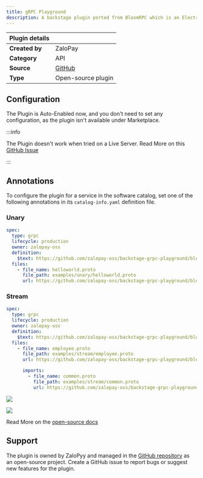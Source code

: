 ```yaml
---
title: gRPC Playground
description: A backstage plugin ported from BloomRPC which is an Electron application
---
```


| Plugin details |                                                                                |
| -------------- | ------------------------------------------------------------------------------ |
| **Created by** | ZaloPay                                                      |
| **Category**   | API                                                                        |
| **Source**     | [GitHub](https://github.com/zalopay-oss/backstage-grpc-playground) |
| **Type**       | Open-source plugin                                                             |


## Configuration

The Plugin is Auto-Enabled now, and you don't need to set any configuration, as the plugin isn't available under Marketplace. 

:::info

The Plugin doesn't work when tried on a Live Server. Read More on this [GitHub Issue](https://github.com/zalopay-oss/backstage-grpc-playground/issues/11)

:::

## Annotations

To configure the plugin for a service in the software catalog, set one of the following annotations in its `catalog-info.yaml` definition file.

### Unary

```YAML
spec:
  type: grpc
  lifecycle: production
  owner: zalopay-oss
  definition:
    $text: https://github.com/zalopay-oss/backstage-grpc-playground/blob/main/examples/unary/helloworld.proto
  files:
    - file_name: helloworld.proto
      file_path: examples/unary/helloworld.proto
      url: https://github.com/zalopay-oss/backstage-grpc-playground/blob/main/examples/unary/helloworld.proto
```

### Stream 

```YAML
spec:
  type: grpc
  lifecycle: production
  owner: zalopay-oss
  definition:
    $text: https://github.com/zalopay-oss/backstage-grpc-playground/blob/main/examples/stream/employee.proto
  files:
    - file_name: employee.proto
      file_path: examples/stream/employee.proto
      url: https://github.com/zalopay-oss/backstage-grpc-playground/blob/main/examples/stream/employee.proto

      imports:
        - file_name: common.proto
          file_path: examples/stream/common.proto
          url: https://github.com/zalopay-oss/backstage-grpc-playground/blob/main/examples/stream/common.proto
```

![](./static/call_stream.gif)

![](./static/missing_import_1.gif)

Read More on the [open-source docs](https://github.com/zalopay-oss/backstage-grpc-playground?tab=readme-ov-file#yaml-file-definition) 

## Support

The plugin is owned by ZaloPyy and managed in the [GitHub repository](https://github.com/zalopay-oss/backstage-grpc-playground) as an open-source project. Create a GitHub issue to report bugs or suggest new features for the plugin.

